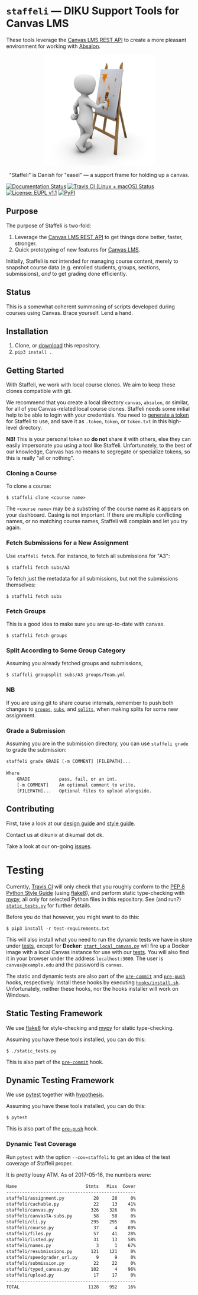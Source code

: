 # `staffeli` — DIKU Support Tools for Canvas LMS

These tools leverage the [Canvas LMS REST
API](https://canvas.instructure.com/doc/api/index.html) to create a more
pleasant environment for working with [Absalon](https://absalon.ku.dk/).

<p align="center"><img src ="logo.jpg" width="300" alt="An Easel" title="Image
license: CC0; Source:
https://pixabay.com/en/art-painting-modern-art-mural-1027828/"/></p>

<p align="center">"Staffeli" is Danish for "easel" — a support frame for
holding up a canvas.</p>

[![Documentation Status](https://readthedocs.org/projects/staffeli/badge/)](http://staffeli.readthedocs.io/en/latest/)
[![Travis CI (Linux + macOS) Status](https://travis-ci.org/DIKU-EDU/staffeli.svg)](https://travis-ci.org/DIKU-EDU/staffeli)
[![License: EUPL v1.1](https://img.shields.io/badge/license-EUPL%20v1.1-blue.svg)](https://github.com/DIKU-EDU/Staffeli/blob/master/LICENSE.md)
[![PyPI](https://img.shields.io/pypi/v/staffeli.svg)](https://pypi.python.org/pypi/staffeli)

## Purpose

The purpose of Staffeli is two-fold:

1. Leverage the [Canvas LMS REST
API](https://canvas.instructure.com/doc/api/index.html) to get things done
better, faster, stronger.
1. Quick prototyping of new features for [Canvas
LMS](https://www.canvaslms.com/).

Initially, Staffeli is _not_ intended for managing course content, merely to
snapshot course data (e.g. enrolled students, groups, sections, submissions),
_and_ to get grading done efficiently.

## Status

This is a somewhat coherent summoning of scripts developed during courses using
Canvas. Brace yourself. Lend a hand.

## Installation

1. Clone, or
   [download](https://github.com/DIKU-EDU/staffeli/archive/master.zip) this
   repository.
2. `pip3 install .`

## Getting Started

With Staffeli, we work with local course clones. We aim to keep these clones
compatible with git.

We recommend that you create a local directory `canvas`, `absalon`, or similar,
for all of you Canvas-related local course clones. Staffeli needs some initial
help to be able to login with your credentials. You need to [generate a
token](https://guides.instructure.com/m/4214/l/40399-how-do-i-obtain-an-api-access-token-for-an-account)
for Staffeli to use, and save it as `.token`, `token`, or `token.txt` in this
high-level directory.

**NB!** This is your personal token so **do not** share it with others, else
they can easily impersonate you using a tool like Staffeli. Unfortunately, to
the best of our knowledge, Canvas has no means to segregate or specialize
tokens, so this is really "all or nothing".

### Cloning a Course

To clone a course:

```
$ staffeli clone <course name>
```

The `<course name>` may be a substring of the course name as it appears on your
dashboard. Casing is not important. If there are multiple conflicting names, or
no matching course names, Staffeli will complain and let you try again.

### Fetch Submissions for a New Assignment

Use `staffeli fetch`. For instance, to fetch all submissions for "A3":

```
$ staffeli fetch subs/A3
```

To fetch just the metadata for all submissions, but not the submissions
themselves:

```
$ staffeli fetch subs
```

### Fetch Groups

This is a good idea to make sure you are up-to-date with canvas.

```
$ staffeli fetch groups
```

### Split According to Some Group Category

Assuming you already fetched groups and submissions,

```
$ staffeli groupsplit subs/A3 groups/Team.yml
```

### NB

If you are using git to share course internals, remember to push both changes
to [`groups`](groups), [`subs`](subs), and [`splits`](splits), when making
splits for some new assignment.

### Grade a Submission

Assuming you are in the submission directory, you can use `staffeli grade` to
grade the submission:

```
staffeli grade GRADE [-m COMMENT] [FILEPATH]...

Where
    GRADE           pass, fail, or an int.
    [-m COMMENT]    An optional comment to write.
    [FILEPATH]...   Optional files to upload alongside.
```

## Contributing

First, take a look at our [design guide](DESIGN.md) and [style
guide](STYLE.md).

Contact us at dikunix at dikumail dot dk.

Take a look at our on-going [issues](https://github.com/DIKU-EDU/Staffeli/issues).

# Testing

Currently, [Travis CI](https://travis-ci.org/DIKU-EDU/staffeli) will only check
that you roughly conform to the [PEP 8 Python Style
Guide](https://www.python.org/dev/peps/pep-0008/) (using
[flake8](http://flake8.pycqa.org/)), and perform static type-checking with
[mypy](http://mypy-lang.org/), all only for selected Python files in this
repository. See (and run?) [`static_tests.py`](static_tests.py) for further
details.

Before you do that however, you might want to do this:

```
$ pip3 install -r test-requirements.txt
```

This will also install what you need to run the dynamic tests we have in store
under [tests](tests), except for **Docker**:
[`start_local_canvas.py`](start_local_canvas.py) will fire up a Docker image
with a local Canvas instance for use with our [tests](tests). You will also
find it in your browser under the address `localhost:3000`. The user is
`canvas@example.edu` and the password is `canvas`.

The static and dynamic tests are also part of the
[`pre-commit`](hooks/pre-commit) and [`pre-push`](hooks/pre-push) hooks,
respectively. Install these hooks by executing
[`hooks/install.sh`](hooks/install.sh). Unfortunately, neither these hooks, nor
the hooks installer will work on Windows.

## Static Testing Framework

We use [flake8](http://flake8.pycqa.org/) for style-checking and
[mypy](http://mypy-lang.org/) for static type-checking.

Assuming you have these tools installed, you can do this:

```
$ ./static_tests.py
```

This is also part of the [`pre-commit`](hooks/pre-commit) hook.

## Dynamic Testing Framework

We use [pytest](https://docs.pytest.org/) together with
[hypothesis](https://hypothesis.readthedocs.io/).

Assuming you have these tools installed, you can do this:

```
$ pytest
```

This is also part of the [`pre-push`](hooks/pre-push) hook.

### Dynamic Test Coverage

Run `pytest` with the option `--cov=staffeli` to get an idea of the test
coverage of Staffeli proper.

It is pretty lousy ATM. As of 2017-05-16, the numbers were:

```
Name                          Stmts   Miss  Cover
-------------------------------------------------
staffeli/assignment.py           28     28     0%
staffeli/cachable.py             22     13    41%
staffeli/canvas.py              326    326     0%
staffeli/canvasTA-subs.py        58     58     0%
staffeli/cli.py                 295    295     0%
staffeli/course.py               37      4    89%
staffeli/files.py                57     41    28%
staffeli/listed.py               31     13    58%
staffeli/names.py                 3      1    67%
staffeli/resubmissions.py       121    121     0%
staffeli/speedgrader_url.py       9      9     0%
staffeli/submission.py           22     22     0%
staffeli/typed_canvas.py        102      4    96%
staffeli/upload.py               17     17     0%
-------------------------------------------------
TOTAL                          1128    952    16%
```

